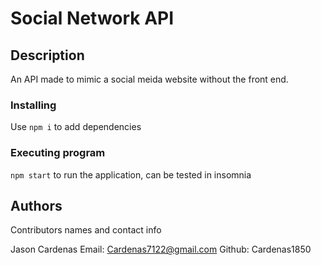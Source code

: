 # Social Network API

## Description

An API made to mimic a social meida website without the front end.


### Installing
Use `npm i` to add dependencies

### Executing program
`npm start` to run the application, can be tested in insomnia
## Authors

Contributors names and contact info

Jason Cardenas
Email: Cardenas7122@gmail.com
Github: Cardenas1850
